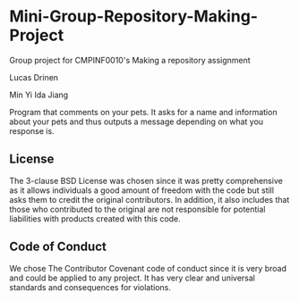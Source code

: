 # Mini-Group-Repository-Making-Project
Group project for CMPINF0010's Making a repository assignment 

Lucas Drinen

Min Yi Ida Jiang

Program that comments on your pets.
It asks for a name and information about your pets and thus outputs a message depending on what you response is.


## License

The 3-clause BSD License was chosen since it was pretty comprehensive as it allows individuals a good amount of freedom with the code but still asks them to credit the original contributors. In addition, it also includes that those who contributed to the original are not responsible for potential liabilities with products created with this code.

## Code of Conduct

We chose The Contributor Covenant code of conduct since it is very broad and could be applied to any project. It has very clear and universal standards and consequences for violations.
